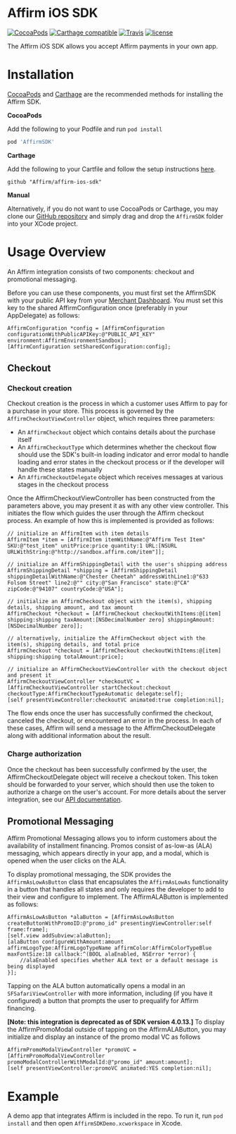 Affirm iOS SDK
==============
[![CocoaPods](https://img.shields.io/cocoapods/v/AffirmSDK.svg)](http://cocoadocs.org/docsets/AffirmSDK) [![Carthage compatible](https://img.shields.io/badge/Carthage-compatible-4BC51D.svg?style=flat)](https://github.com/Carthage/Carthage) [![Travis](https://travis-ci.org/Affirm/affirm-ios-sdk.svg?branch=master)](https://travis-ci.org/Affirm/affirm-ios-sdk) [![license](https://img.shields.io/cocoapods/l/AffirmSDK.svg)]()

The Affirm iOS SDK allows you accept Affirm payments in your own app.

Installation
============

[CocoaPods](https://cocoapods.org/) and [Carthage](https://github.com/Carthage/Carthage) are the recommended methods for installing the Affirm SDK. 

<strong> CocoaPods </strong>

Add the following to your Podfile and run `pod install`
```ruby
pod 'AffirmSDK'
```

<strong> Carthage </strong>

Add the following to your Cartfile and follow the setup instructions [here](https://github.com/Carthage/Carthage#adding-frameworks-to-an-application).
```
github "Affirm/affirm-ios-sdk"
```
<strong> Manual </strong>

Alternatively, if you do not want to use CocoaPods or Carthage, you may clone our [GitHub repository](https://github.com/Affirm/affirm-ios-sdk) and simply drag and drop the `AffirmSDK` folder into your XCode project.

Usage Overview
==============

An Affirm integration consists of two components: checkout and promotional messaging.

Before you can use these components, you must first set the AffirmSDK with your public API key from your [Merchant Dashboard](https://sandbox.affirm.com/dashboard). You must set this key to the shared AffirmConfiguration once (preferably in your AppDelegate) as follows:
```
AffirmConfiguration *config = [AffirmConfiguration configurationWithPublicAPIKey:@"PUBLIC_API_KEY" environment:AffirmEnvironmentSandbox];
[AffirmConfiguration setSharedConfiguration:config];
```

## Checkout

### Checkout creation

Checkout creation is the process in which a customer uses Affirm to pay for a purchase in your store. This process is governed by the `AffirmCheckoutViewController` object, which requires three parameters:

- An `AffirmCheckout` object which contains details about the purchase itself
- An `AffirmCheckoutType` which determines whether the checkout flow should use the SDK's built-in loading indicator and error modal to handle loading and error states in the checkout process or if the developer will handle these states manually
- An `AffirmCheckoutDelegate` object which receives messages at various stages in the checkout process

Once the AffirmCheckoutViewController has been constructed from the parameters above, you may present it as with any other view controller. This initiates the flow which guides the user through the Affirm checkout process. An example of how this is implemented is provided as follows:
```
// initialize an AffirmItem with item details
AffirmItem *item = [AffirmItem itemWithName:@"Affirm Test Item" SKU:@"test_item" unitPrice:price quantity:1 URL:[NSURL URLWithString:@"http://sandbox.affirm.com/item"]];

// initialize an AffirmShippingDetail with the user's shipping address
AffirmShippingDetail *shipping = [AffirmShippingDetail shippingDetailWithName:@"Chester Cheetah" addressWithLine1:@"633 Folsom Street" line2:@"" city:@"San Francisco" state:@"CA" zipCode:@"94107" countryCode:@"USA"];

// initialize an AffirmCheckout object with the item(s), shipping details, shipping amount, and tax amount
AffirmCheckout *checkout = [AffirmCheckout checkoutWithItems:@[item] shipping:shipping taxAmount:[NSDecimalNumber zero] shippingAmount:[NSDecimalNumber zero]];

// alternatively, initialize the AffirmCheckout object with the item(s), shipping details, and total price
AffirmCheckout *checkout = [AffirmCheckout checkoutWithItems:@[item] shipping:shipping totalAmount:price];

// initialize an AffirmCheckoutViewController with the checkout object and present it
AffirmCheckoutViewController *checkoutVC = [AffirmCheckoutViewController startCheckout:checkout checkoutType:AffirmCheckoutTypeAutomatic delegate:self];
[self presentViewController:checkoutVC animated:true completion:nil];
```

The flow ends once the user has successfully confirmed the checkout, canceled the checkout, or encountered an error in the process. In each of these cases, Affirm will send a message to the AffirmCheckoutDelegate along with additional information about the result.

### Charge authorization

Once the checkout has been successfully confirmed by the user, the AffirmCheckoutDelegate object will receive a checkout token. This token should be forwarded to your server, which should then use the token to authorize a charge on the user's account. For more details about the server integration, see our [API documentation](https://docs.affirm.com/v2/api/charges/).

## Promotional Messaging

Affirm Promotional Messaging allows you to inform customers about the availability of installment financing. Promos consist of as-low-as (ALA) messaging, which appears directly in your app, and a modal, which is opened when the user clicks on the ALA.

To display promotional messaging, the SDK provides the `AffirmAsLowAsButton` class that encapsulates the `AffirmAsLowAs` functionality in a button that handles all states and only requires the developer to add to their view and configure to implement. The AffirmALAButton is implemented as follows:

```
AffirmAsLowAsButton *alaButton = [AffirmAsLowAsButton createButtonWithPromoID:@"promo_id" presentingViewController:self frame:frame];
[self.view addSubview:alaButton];
[alaButton configureWithAmount:amount affirmLogoType:AffirmLogoTypeName affirmColor:AffirmColorTypeBlue maxFontSize:18 callback:^(BOOL alaEnabled, NSError *error) {
    //alaEnabled specifies whether ALA text or a default message is being displayed
}];
```

Tapping on the ALA button automatically opens a modal in an `SFSafariViewController` with more information, including (if you have it configured) a button that prompts the user to prequalify for Affirm financing.

**[Note: this integration is deprecated as of SDK version 4.0.13.]** To display the AffirmPromoModal outside of tapping on the AffirmALAButton, you may initialize and display an instance of the promo modal VC as follows
```
AffirmPromoModalViewController *promoVC = [AffirmPromoModalViewController promoModalControllerWithModalId:@"promo_id" amount:amount];
[self presentViewController:promoVC animated:YES completion:nil];
```
Example
=======

A demo app that integrates Affirm is included in the repo. To run it, run `pod install` and then open `AffirmSDKDemo.xcworkspace` in Xcode.
